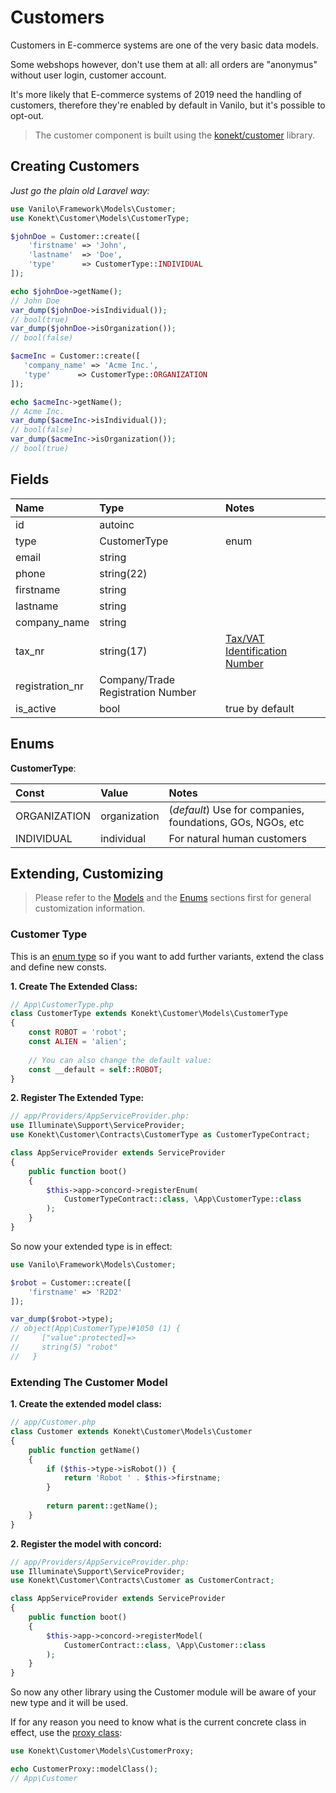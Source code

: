 # Customers

Customers in E-commerce systems are one of the very basic data models.

Some webshops however, don't use them at all: all orders are "anonymus"
without user login, customer account.

It's more likely that E-commerce systems of 2019 need the handling of
customers, therefore they're enabled by default in Vanilo, but it's
possible to opt-out.

> The customer component is built using the
> [konekt/customer](https://github.com/artkonekt/customer) library.

## Creating Customers

_Just go the plain old Laravel way:_

```php
use Vanilo\Framework\Models\Customer;
use Konekt\Customer\Models\CustomerType;

$johnDoe = Customer::create([
    'firstname' => 'John',
    'lastname'  => 'Doe',
    'type'      => CustomerType::INDIVIDUAL
]);

echo $johnDoe->getName();
// John Doe
var_dump($johnDoe->isIndividual());
// bool(true)
var_dump($johnDoe->isOrganization());
// bool(false)

$acmeInc = Customer::create([
   'company_name' => 'Acme Inc.',
   'type'      => CustomerType::ORGANIZATION
]);

echo $acmeInc->getName();
// Acme Inc.
var_dump($acmeInc->isIndividual());
// bool(false)
var_dump($acmeInc->isOrganization());
// bool(true)
```

## Fields

| Name            | Type                              | Notes                                                                                  |
|:----------------|:----------------------------------|:---------------------------------------------------------------------------------------|
| id              | autoinc                           |                                                                                        |
| type            | CustomerType                      | enum                                                                                   |
| email           | string                            |                                                                                        |
| phone           | string(22)                        |                                                                                        |
| firstname       | string                            |                                                                                        |
| lastname        | string                            |                                                                                        |
| company_name    | string                            |                                                                                        |
| tax_nr          | string(17)                        | [Tax/VAT Identification Number](https://www.wikiwand.com/en/VAT_identification_number) |
| registration_nr | Company/Trade Registration Number |                                                                                        |
| is_active       | bool                              | true by default                                                                        |

## Enums

**CustomerType**:

| Const        | Value        | Notes                                                      |
|:-------------|:-------------|:-----------------------------------------------------------|
| ORGANIZATION | organization | (_default_) Use for companies, foundations, GOs, NGOs, etc |
| INDIVIDUAL   | individual   | For natural human customers                                |

## Extending, Customizing

> Please refer to the [Models](models.md) and the [Enums](enums.md)
> sections first for general customization information.

### Customer Type

This is an [enum type](https://artkonekt.github.io/enum/#/) so if you
want to add further variants, extend the class and define new consts.

**1. Create The Extended Class:**

```php
// App\CustomerType.php
class CustomerType extends Konekt\Customer\Models\CustomerType
{
    const ROBOT = 'robot';
    const ALIEN = 'alien';
    
    // You can also change the default value:
    const __default = self::ROBOT;
}
```

**2. Register The Extended Type:**

```php
// app/Providers/AppServiceProvider.php:
use Illuminate\Support\ServiceProvider;
use Konekt\Customer\Contracts\CustomerType as CustomerTypeContract;

class AppServiceProvider extends ServiceProvider
{
    public function boot()
    {
        $this->app->concord->registerEnum(
            CustomerTypeContract::class, \App\CustomerType::class
        );
    }
}
```

So now your extended type is in effect:
```php
use Vanilo\Framework\Models\Customer;

$robot = Customer::create([
    'firstname' => 'R2D2'
]);

var_dump($robot->type);
// object(App\CustomerType)#1050 (1) {
//     ["value":protected]=>
//     string(5) "robot"
//   }
```

### Extending The Customer Model

**1. Create the extended model class:**

```php
// app/Customer.php
class Customer extends Konekt\Customer\Models\Customer
{
    public function getName()
    {
        if ($this->type->isRobot()) {
            return 'Robot ' . $this->firstname;
        }
        
        return parent::getName();        
    }
}
```

**2. Register the model with concord:**

```php
// app/Providers/AppServiceProvider.php:
use Illuminate\Support\ServiceProvider;
use Konekt\Customer\Contracts\Customer as CustomerContract;

class AppServiceProvider extends ServiceProvider
{
    public function boot()
    {
        $this->app->concord->registerModel(
            CustomerContract::class, \App\Customer::class
        );
    }
}
```

So now any other library using the Customer module will be aware of your
new type and it will be used.

If for any reason you need to know what is the current concrete class in
effect, use the
[proxy class](https://artkonekt.github.io/concord/#/models?id=model-proxy-has-even-more):

```php
use Konekt\Customer\Models\CustomerProxy;

echo CustomerProxy::modelClass();
// App\Customer
```

